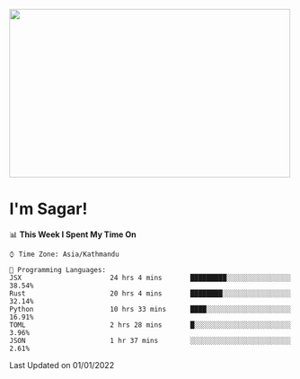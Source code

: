 
<img src="https://media.giphy.com/media/3ornk57KwDXf81rjWM/giphy.gif" width="500" height="300" frameBorder="0" class="giphy-embed" allowFullScreen></img>

#   I'm Sagar!

<!--START_SECTION:waka-->
📊 **This Week I Spent My Time On** 

```text
⌚︎ Time Zone: Asia/Kathmandu

💬 Programming Languages: 
JSX                      24 hrs 4 mins       █████████░░░░░░░░░░░░░░░░   38.54% 
Rust                     20 hrs 4 mins       ████████░░░░░░░░░░░░░░░░░   32.14% 
Python                   10 hrs 33 mins      ████░░░░░░░░░░░░░░░░░░░░░   16.91% 
TOML                     2 hrs 28 mins       █░░░░░░░░░░░░░░░░░░░░░░░░   3.96% 
JSON                     1 hr 37 mins        ░░░░░░░░░░░░░░░░░░░░░░░░░   2.61%

```


 Last Updated on 01/01/2022
<!--END_SECTION:waka-->
